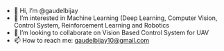 - 👋 Hi, I’m @gaudelbijay
- 👀 I’m interested in Machine Learning (Deep Learning, Computer Vision, Control System, Reinforcement Learning and Robotics
- 💞️ I’m looking to collaborate on Vision Based Control System for UAV
- 📫 How to reach me: gaudelbijay10@gmail.com

<!---
gaudelbijay/gaudelbijay is a ✨ special ✨ repository because its `README.md` (this file) appears on your GitHub profile.
You can click the Preview link to take a look at your changes.
--->
